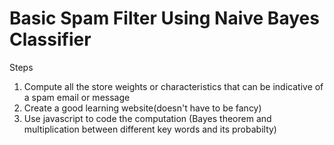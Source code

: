 # Basic Spam Filter Using Naive Bayes Classifier
Steps
1. Compute all the store weights or characteristics that can be indicative of a spam email or message
2. Create a good learning website(doesn't have to be fancy)
3. Use javascript to code the computation (Bayes theorem and multiplication between different key words and its probabilty)
